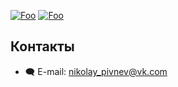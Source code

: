 [![Foo](https://img.shields.io/badge/ПОДПИСАТЬСЯ-Nuvoton%20Arm%20CortexM0%20MCUs-brightgreen.svg?style=social&logo=vk&color=blue)](https://vk.com/club217558848) 
[![Foo](https://img.shields.io/badge/ПОДПИСАТЬСЯ-Nuvoton%20Programming-brightgreen.svg?style=social&logo=telegram&color=blue)](https://t.me/nuvoton_programming) 

## Контакты  
* :left_speech_bubble: E-mail:  nikolay_pivnev@vk.com   

